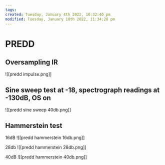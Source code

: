 ```yaml
---
tags: 
created: Tuesday, January 4th 2022, 10:32:40 pm
modified: Tuesday, January 18th 2022, 11:34:28 pm
---
```


# PREDD

## Oversampling IR
![[predd impulse.png]]

## Sine sweep test at -18, spectrograph readings at -130dB, OS on
![[predd sine sweep 40db.png]]

## Hammerstein test
16dB
![[predd hammerstein 16db.png]]

28db
![[predd hammerstein 28db.png]]

40dB
![[predd hammerstein 40db.png]]